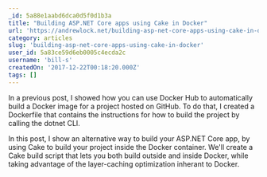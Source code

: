 ```yaml
---
_id: 5a88e1aabd6dca0d5f0d1b3a
title: "Building ASP.NET Core apps using Cake in Docker"
url: 'https://andrewlock.net/building-asp-net-core-apps-using-cake-in-docker/'
category: articles
slug: 'building-asp-net-core-apps-using-cake-in-docker'
user_id: 5a83ce59d6eb0005c4ecda2c
username: 'bill-s'
createdOn: '2017-12-22T00:18:20.000Z'
tags: []
---
```


In a previous post, I showed how you can use Docker Hub to automatically build a Docker image for a project hosted on GitHub. To do that, I created a Dockerfile that contains the instructions for how to build the project by calling the dotnet CLI.

In this post, I show an alternative way to build your ASP.NET Core app, by using Cake to build your project inside the Docker container. We'll create a Cake build script that lets you both build outside and inside Docker, while taking advantage of the layer-caching optimization inherant to Docker.
